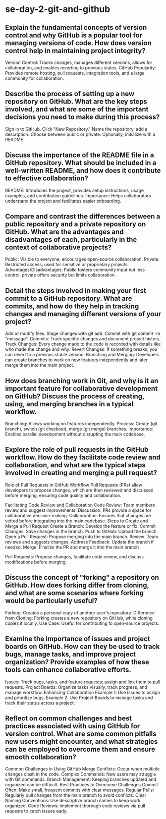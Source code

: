 # se-day-2-git-and-github
## Explain the fundamental concepts of version control and why GitHub is a popular tool for managing versions of code. How does version control help in maintaining project integrity?

 Version Control: Tracks changes, manages different versions, allows for collaboration, and enables reverting to previous states.
 GitHub Popularity: Provides remote hosting, pull requests, integration tools, and a large community for collaboration.

## Describe the process of setting up a new repository on GitHub. What are the key steps involved, and what are some of the important decisions you need to make during this process?

Sign in to GitHub.
Click "New Repository."
Name the repository, add a description.
Choose between public or private.
Optionally, initialize with a README.

## Discuss the importance of the README file in a GitHub repository. What should be included in a well-written README, and how does it contribute to effective collaboration?

README: Introduces the project, provides setup instructions, usage examples, and contribution guidelines.
Importance: Helps collaborators understand the project and facilitates easier onboarding.

## Compare and contrast the differences between a public repository and a private repository on GitHub. What are the advantages and disadvantages of each, particularly in the context of collaborative projects?

Public: Visible to everyone; encourages open-source collaboration.
Private: Restricted access; used for sensitive or proprietary projects.
Advantages/Disadvantages: Public fosters community input but less control, private offers security but limits collaboration.

## Detail the steps involved in making your first commit to a GitHub repository. What are commits, and how do they help in tracking changes and managing different versions of your project?

Add or modify files.
Stage changes with git add.
Commit with git commit -m "message".
Commits: Track specific changes and document project history.
Track Changes: Every change made to the code is recorded with details like who made the change and why.
Revert Changes: If something breaks, you can revert to a previous stable version.
Branching and Merging: Developers can create branches to work on new features independently and later merge them into the main project.

## How does branching work in Git, and why is it an important feature for collaborative development on GitHub? Discuss the process of creating, using, and merging branches in a typical workflow.

Branching: Allows working on features independently.
Process: Create (git branch), switch (git checkout), merge (git merge) branches.
Importance: Enables parallel development without disrupting the main codebase.

## Explore the role of pull requests in the GitHub workflow. How do they facilitate code review and collaboration, and what are the typical steps involved in creating and merging a pull request?

Role of Pull Requests in GitHub Workflow
Pull Requests (PRs) allow developers to propose changes, which are then reviewed and discussed before merging, ensuring code quality and collaboration.

Facilitating Code Review and Collaboration
Code Review: Team members review and suggest improvements.
Discussion: PRs provide a space for collaborative decision-making.
Collaboration: Ensures that changes are vetted before integrating into the main codebase.
Steps to Create and Merge a Pull Request
Create a Branch: Develop the feature or fix.
Commit Changes: Save changes in the branch.
Push to GitHub: Upload the branch.
Open a Pull Request: Propose merging into the main branch.
Review: Team reviews and suggests changes.
Address Feedback: Update the branch if needed.
Merge: Finalize the PR and merge it into the main branch

Pull Requests: Propose changes, facilitate code review, and discuss modifications before merging.

## Discuss the concept of "forking" a repository on GitHub. How does forking differ from cloning, and what are some scenarios where forking would be particularly useful?

Forking: Creates a personal copy of another user's repository.
Difference from Cloning: Forking creates a new repository on GitHub, while cloning copies it locally.
Use Case: Useful for contributing to open-source projects.

## Examine the importance of issues and project boards on GitHub. How can they be used to track bugs, manage tasks, and improve project organization? Provide examples of how these tools can enhance collaborative efforts.

Issues: Track bugs, tasks, and feature requests; assign and link them to pull requests.
Project Boards: Organize tasks visually, track progress, and manage workflow.
Enhancing Collaboration
Example 1: Use Issues to assign and prioritize bugs.
Example 2: Use Project Boards to manage tasks and track their status across a project.

## Reflect on common challenges and best practices associated with using GitHub for version control. What are some common pitfalls new users might encounter, and what strategies can be employed to overcome them and ensure smooth collaboration?


Common Challenges in Using GitHub
Merge Conflicts: Occur when multiple changes clash in the code.
Complex Commands: New users may struggle with Git commands.
Branch Management: Keeping branches updated and organized can be difficult.
Best Practices to Overcome Challenges
Commit Often: Make small, frequent commits with clear messages.
Regular Pulls: Regularly pull changes from the main branch to avoid conflicts.
Clear Naming Conventions: Use descriptive branch names to keep work organized.
Code Reviews: Implement thorough code reviews via pull requests to catch issues early.

